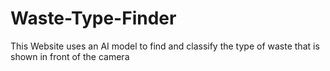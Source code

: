 # Waste-Type-Finder
This Website uses an AI model to find and classify the type of waste that is shown in front of the camera
